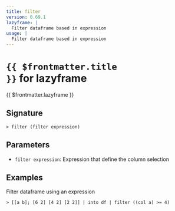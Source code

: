 ```yaml
---
title: filter
version: 0.69.1
lazyframe: |
  Filter dataframe based in expression
usage: |
  Filter dataframe based in expression
---
```


# <code>{{ $frontmatter.title }}</code> for lazyframe

<div class='command-title'>{{ $frontmatter.lazyframe }}</div>

## Signature

```> filter (filter expression)```

## Parameters

 -  `filter expression`: Expression that define the column selection

## Examples

Filter dataframe using an expression
```shell
> [[a b]; [6 2] [4 2] [2 2]] | into df | filter ((col a) >= 4)
```
